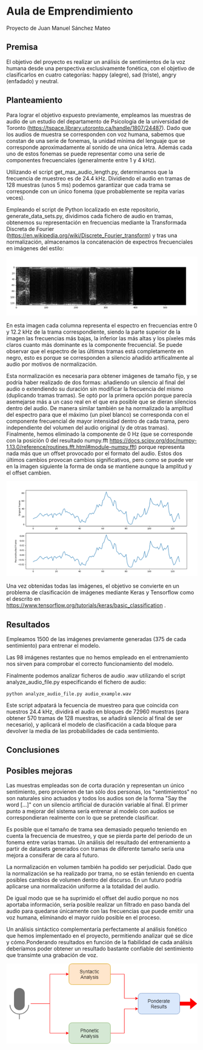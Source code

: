 # Aula de Emprendimiento

Proyecto de Juan Manuel Sánchez Mateo

## Premisa

El objetivo del proyecto es realizar un análisis de sentimientos de la voz humana desde una perspectiva exclusivamente fonética, con el objetivo de clasificarlos en cuatro categorías: happy (alegre), sad (triste), angry (enfadado) y neutral.

## Planteamiento

Para lograr el objetivo expuesto previamente, empleamos las muestras de audio de un estudio del departamento de Psicología de la universidad de Toronto (https://tspace.library.utoronto.ca/handle/1807/24487). Dado que los audios de muestra se corresponden con voz humana, sabemos que constan de una serie de fonemas, la unidad mínima del lenguaje que se corresponde aproximadamente al sonido de una única letra. Además cada uno de estos fonemas se puede representar como una serie de componentes frecuenciales (generalmente entre 1 y 4 kHz).

Utilizando el script get_max_audio_length.py, determinamos que la frecuencia de muestreo es de 24.4 kHz. Dividiendo el audio en tramas de 128 muestras (unos 5 ms)  podemos garantizar que cada trama se corresponde con un único fonema (que probablemente se repita varias veces).

Empleando el script de Python localizado en este repositorio, generate_data_sets.py, dividimos cada fichero de audio en tramas, obtenemos su representación en frecuencias mediante la Transformada Discreta de Fourier (https://en.wikipedia.org/wiki/Discrete_Fourier_transform) y tras una normalización, almacenamos la concatenación de expectros frecuenciales en imágenes del estilo:

![Ejemplo de imagen resultante](images/audio_as_img.PNG)

En esta imagen cada columna representa el espectro en frecuencias entre 0 y 12.2 kHz de la trama correspondiente, siendo la parte superior de la imagen las frecuencias más bajas, la inferior las más altas y los píxeles más claros cuanto más dominante es la componente frecuencial. Se puede observar que el espectro de las últimas tramas está completamente en negro, esto es porque se corresponden a silencio añadido artificalmente al audio por motivos de normalización.

Esta normalización es necesaria para obtener imágenes de tamaño fijo, y se podría haber realizado de dos formas: añadiendo un silencio al final del audio o extendiendo su duración sin modificar la frecuencia del mismo (duplicando tramas tramas). Se optó por la primera opción porque parecía asemejarse más a un caso real en el que era posible que se dieran silencios dentro del audio. De manera similar también se ha normalizado la amplitud del espectro para que el máximo (un píxel blanco) se corresponda con el componente frecuencial de mayor intensidad dentro de cada trama, pero independiente del volumen del audio original (y de otras tramas). Finalmente, hemos eliminado la componente de 0 Hz (que se corresponde con la posición 0 del resultado numpy.fft https://docs.scipy.org/doc/numpy-1.13.0/reference/routines.fft.html#module-numpy.fft) porque representa nada más que un offset provocado por el formato del audio. Estos dos últimos cambios provocan cambios significativos, pero como se puede ver en la imagen siguiente la forma de onda se mantiene aunque la amplitud y el offset cambien.

![Comparación de tramas y cambios](images/frame_comparison.PNG "Trama original y reconstrución tras normalizar")

Una vez obtenidas todas las imágenes, el objetivo se convierte en un problema de clasificación de imágenes mediante Keras y Tensorflow como el descrito en https://www.tensorflow.org/tutorials/keras/basic_classification .

## Resultados

Empleamos 1500 de las imágenes previamente generadas (375 de cada sentimiento) para entrenar el modelo.

Las 98 imágenes restantes que no hemos empleado en el entrenamiento nos sirven para comprobar el correcto funcionamiento del modelo.

Finalmente podemos analizar ficheros de audio .wav utilizando el script analyze_audio_file.py especificando el fichero de audio:
```
python analyze_audio_file.py audio_example.wav
```

Este script adpatará la fecuencia de muestreo para que coincida con nuestros 24.4 kHz, dividirá el audio en bloques de 72960 muestras (para obtener 570 tramas de 128 muestras, se añadirá silencio al final de ser necesario), y aplicará el modelo de clasificación a cada bloque para devolver la media de las probabilidades de cada sentimiento.



## Conclusiones

## Posibles mejoras

Las muestras empleadas son de corta duración y representan un único sentimiento, pero provienen de tan sólo dos personas, los "sentimientos" no son naturales sino actuados y todos los audios son de la forma "Say the word [...]" con un silencio artificial de duración variable al final. El primer punto a mejorar del sistema sería entrenar al modelo con audios se correspondieran realmente con lo que se pretende clasificar.

Es posible que el tamaño de trama sea demasiado pequeño teniendo en cuenta la frecuencia de muestreo, y que se pierda parte del periodo de un fonema entre varias tramas. Un análisis del resultado del entrenamiento a partir de datasets generados con tramas de diferente tamaño sería una mejora a consiferar de cara al futuro.

La normalización en volumen también ha podido ser perjudicial. Dado que la normalización se ha realizado por trama, no se están teniendo en cuenta posibles cambios de volumen dentro del discurso. En un futuro podría aplicarse una normalización uniforme a la totalidad del audio.

De igual modo que se ha suprimido el offset del audio porque no nos aportaba información, sería posible realizar un filtrado en paso banda del audio para quedarse únicamente con las frecuencias que puede emitir una voz humana, eliminando el mayor ruido posible en el proceso.

Un análisis sintáctico complementaría perfectamente al análisis fonético que hemos implementado en el proyecto, permitiendo analizar qué se dice y cómo.Ponderando resultados en función de la fiabilidad de cada análisis deberíamos poder obtener un resultado bastante confiable del sentimiento que transimte una grabación de voz.

![Análisis fonético-sintáctico](images/voice_analysis.png)